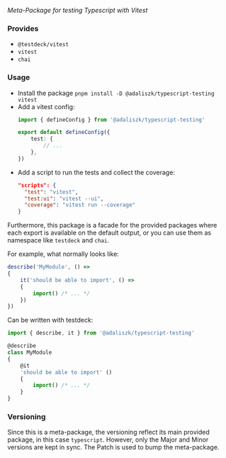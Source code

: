 _Meta-Package for testing Typescript with Vitest_

### Provides

- `@testdeck/vitest`
- `vitest`
- `chai`

### Usage

- Install the package `pnpm install -D @adaliszk/typescript-testing vitest`
- Add a vitest config:
  ```typescript
  import { defineConfig } from '@adaliszk/typescript-testing'

  export default defineConfig({
      test: {
          // ...
      },
  })
  ```
- Add a script to run the tests and collect the coverage:
  ```json
  "scripts": {
    "test": "vitest",
    "test:ui": "vitest --ui",
    "coverage": "vitest run --coverage"
  }
  ```

Furthermore, this package is a facade for the provided packages where each export is available on the default output, or
you can use them as namespace like `testdeck` and `chai`.

For example, what normally looks like:

```typescript
describe('MyModule', () =>
{
    it('should be able to import', () =>
    {
        import() /* ... */
    })
})
```

Can be written with testdeck:

```typescript
import { describe, it } from '@adaliszk/typescript-testing'

@describe
class MyModule
{
    @it
    'should be able to import' ()
    {
        import() /* ... */
    }
}
```

### Versioning

Since this is a meta-package, the versioning reflect its main provided package, in this case `typescript`. However, only the
Major and Minor versions are kept in sync. The Patch is used to bump the meta-package.
